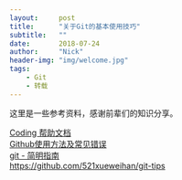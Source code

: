 ```yaml
---
layout:     post
title:      "关于Git的基本使用技巧"
subtitle:   ""
date:       2018-07-24
author:     "Nick"
header-img: "img/welcome.jpg"
tags:
    - Git
    - 转载
---
```


这里是一些参考资料，感谢前辈们的知识分享。

[Coding 帮助文档](https://coding.net/help/doc/git/push.html)  
[Github使用方法及常见错误](https://segmentfault.com/a/1190000004317077)  
[git - 简明指南](https://rogerdudler.github.io/git-guide/index.zh.html)  
<https://github.com/521xueweihan/git-tips>
